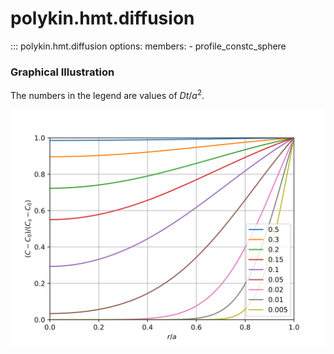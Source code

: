 # polykin.hmt.diffusion

::: polykin.hmt.diffusion
    options:
        members:
            - profile_constc_sphere

### Graphical Illustration

The numbers in the legend are values of $D t / a^2$.

![profile_constc_sphere](profile_constc_sphere.svg)
